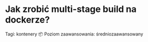 # Jak zrobić multi-stage build na dockerze?

Tagi: kontenery 📦
Poziom zaawansowania: średniozaawansowany